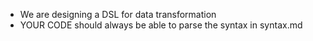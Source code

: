 - We are designing a DSL for data transformation
- YOUR CODE should always be able to parse the syntax in syntax.md